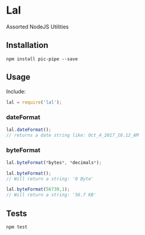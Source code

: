 # Lal
Assorted NodeJS Utilities

## Installation

`npm install pic-pipe --save`

## Usage

Include:

```Javascript
lal = require('lal');
```

### dateFormat
```Javascript
lal.dateFormat();
// returns a date string like: Oct_4_2017_10.12_AM
```

### byteFormat
```Javascript
lal.byteFormat(*bytes*, *decimals*);

lal.byteFormat();
// Will return a string: '0 Byte'

lal.byteFormat(56739,1);
// Will return a string: '56.7 KB'
```

## Tests

`npm test`
